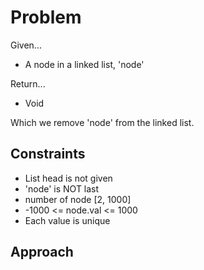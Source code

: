 
# Problem
Given...
- A node in a linked list, 'node'

Return...
- Void

Which we remove 'node' from the linked list.

## Constraints
- List head is not given
- 'node' is NOT last
- number of node [2, 1000]
- -1000 <= node.val <= 1000
- Each value is unique

## Approach
